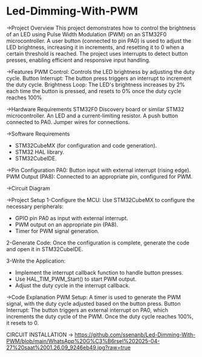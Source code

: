 # Led-Dimming-With-PWM

->Project Overview
This project demonstrates how to control the brightness of an LED using Pulse Width Modulation (PWM) on an STM32F0 microcontroller. A user button (connected to pin PA0) is used to adjust the LED brightness, increasing it in increments, and resetting it to 0 when a certain threshold is reached. The project uses interrupts to detect button presses, enabling efficient and responsive input handling.

->Features
PWM Control: Controls the LED brightness by adjusting the duty cycle.
Button Interrupt: The button press triggers an interrupt to increment the duty cycle.
Brightness Loop: The LED's brightness increases by 2% each time the button is pressed, and resets to 0% once the duty cycle reaches 100%

->Hardware Requirements
STM32F0 Discovery board or similar STM32 microcontroller.
An LED and a current-limiting resistor.
A push button connected to PA0.
Jumper wires for connections.

->Software Requirements
* STM32CubeMX (for configuration and code generation).
* STM32 HAL library.
* STM32CubeIDE.

->Pin Configuration
PA0: Button input with external interrupt (rising edge).
PWM Output (PA8): Connected to an appropriate pin, configured for PWM.

->Circuit Diagram


->Project Setup
1-Configure the MCU: Use STM32CubeMX to configure the necessary peripherals:
* GPIO pin PA0 as input with external interrupt.
* PWM output on an appropriate pin (PA8).
* Timer for PWM signal generation.

2-Generate Code: Once the configuration is complete, generate the code and open it in STM32CubeIDE.

3-Write the Application:
* Implement the interrupt callback function to handle button presses.
* Use HAL_TIM_PWM_Start() to start PWM output.
* Adjust the duty cycle in the interrupt callback.

->Code Explanation
PWM Setup: A timer is used to generate the PWM signal, with the duty cycle adjusted based on the button press.
Button Interrupt: The button triggers an external interrupt on PA0, which increments the duty cycle of the PWM. Once the duty cycle reaches 100%, it resets to 0.

CIRCUIT INSTALLATION -> https://github.com/ssenanb/Led-Dimming-With-PWM/blob/main/WhatsApp%20G%C3%B6rsel%202025-04-27%20saat%2001.26.09_9246eb49.jpg?raw=true
